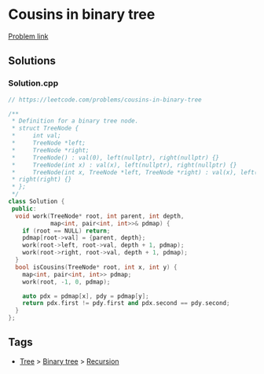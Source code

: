 # Cousins in binary tree

[Problem link](https://leetcode.com/problems/cousins-in-binary-tree)

## Solutions


### Solution.cpp
```cpp
// https://leetcode.com/problems/cousins-in-binary-tree

/**
 * Definition for a binary tree node.
 * struct TreeNode {
 *     int val;
 *     TreeNode *left;
 *     TreeNode *right;
 *     TreeNode() : val(0), left(nullptr), right(nullptr) {}
 *     TreeNode(int x) : val(x), left(nullptr), right(nullptr) {}
 *     TreeNode(int x, TreeNode *left, TreeNode *right) : val(x), left(left),
 * right(right) {}
 * };
 */
class Solution {
 public:
  void work(TreeNode* root, int parent, int depth,
            map<int, pair<int, int>>& pdmap) {
    if (root == NULL) return;
    pdmap[root->val] = {parent, depth};
    work(root->left, root->val, depth + 1, pdmap);
    work(root->right, root->val, depth + 1, pdmap);
  }
  bool isCousins(TreeNode* root, int x, int y) {
    map<int, pair<int, int>> pdmap;
    work(root, -1, 0, pdmap);

    auto pdx = pdmap[x], pdy = pdmap[y];
    return pdx.first != pdy.first and pdx.second == pdy.second;
  }
};
```
## Tags

* [Tree](/Collections/tree.md#tree) > [Binary tree](/Collections/tree.md#binary-tree) > [Recursion](/Collections/tree.md#recursion)
